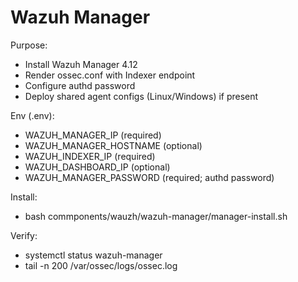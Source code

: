 # Wazuh Manager

Purpose:
- Install Wazuh Manager 4.12
- Render ossec.conf with Indexer endpoint
- Configure authd password
- Deploy shared agent configs (Linux/Windows) if present

Env (.env):
- WAZUH_MANAGER_IP (required)
- WAZUH_MANAGER_HOSTNAME (optional)
- WAZUH_INDEXER_IP (required)
- WAZUH_DASHBOARD_IP (optional)
- WAZUH_MANAGER_PASSWORD (required; authd password)

Install:
- bash commponents/wauzh/wazuh-manager/manager-install.sh

Verify:
- systemctl status wazuh-manager
- tail -n 200 /var/ossec/logs/ossec.log
